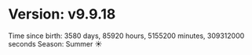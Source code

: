 # Version: v9.9.18
Time since birth: 3580 days, 85920 hours, 5155200 minutes, 309312000 seconds
Season: Summer ☀️
